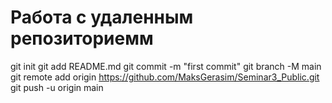 # Работа с удаленным репозиториемм
git init
git add README.md
git commit -m "first commit"
git branch -M main
git remote add origin https://github.com/MaksGerasim/Seminar3_Public.git
git push -u origin main


